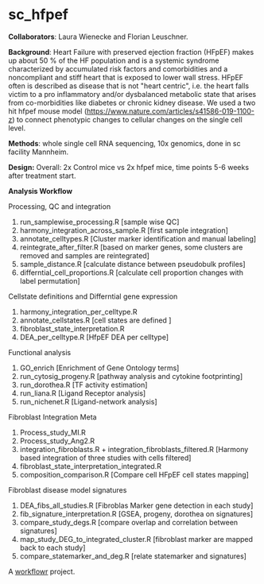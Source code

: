 # sc_hfpef

**Collaborators**:
Laura Wienecke and Florian Leuschner. 

**Background**: Heart Failure with preserved ejection fraction (HFpEF) makes up about 50 % of the HF population and is a systemic syndrome characterized by accumulated risk factors and comorbidities and a noncompliant and stiff heart that is exposed to lower wall stress. HFpEF often is described as disease that is not "heart centric", i.e. the heart  falls victim to a pro inflammatory and/or dysbalanced metabolic state that arises from co-morbidities like diabetes or chronic kidney disease.
We used a two hit hfpef mouse model (https://www.nature.com/articles/s41586-019-1100-z) to connect phenotypic changes to cellular changes on the single cell level. 

**Methods**: whole single cell RNA sequencing, 10x genomics, done in sc facility Mannheim. 

**Design:** Overall: 2x Control mice vs 2x hfpef mice, time points 5-6 weeks after treatment start.

**Analysis Workflow**

Processing, QC and integration
1) run_samplewise_processing.R [sample wise QC]
2) harmony_integration_across_sample.R [first sample integration]
3) annotate_celltypes.R [Cluster marker identification and manual labeling]
4) reintegrate_after_filter.R [based on marker genes, some clusters are removed and samples are reintegrated]
5) sample_distance.R [calculate distance between pseudobulk profiles]
6) differntial_cell_proportions.R [calculate cell proportion changes with label permutation]

Cellstate definitions and Differntial gene expression
1) harmony_integration_per_celltype.R 
2) annotate_cellstates.R [cell states are defined ]
3) fibroblast_state_interpretation.R
4) DEA_per_celltype.R [HfpEF DEA per celltype]

Functional analysis
1) GO_enrich [Enrichment of Gene Ontology terms]
2) run_cytosig_progeny.R [pathway analysis and cytokine footprinting]
3) run_dorothea.R [TF activity estimation]
4) run_liana.R [Ligand Receptor analysis]
5) run_nichenet.R [Ligand-network analysis]

Fibroblast Integration Meta 
1) Process_study_MI.R
2) Process_study_Ang2.R
3) integration_fibroblasts.R + integration_fibroblasts_filtered.R [Harmony based integration of three studies with cells filtered]
3) fibroblast_state_interpretation_integrated.R
4) composition_comparison.R [Compare cell HFpEF cell states mapping]

Fibroblast disease model signatures
1) DEA_fibs_all_studies.R [Fibroblas Marker gene detection in each study]
2) fib_signature_interpretation.R [GSEA, progeny, dorothea on signatures]
3) compare_study_degs.R [compare overlap and correlation between signatures]
4) map_study_DEG_to_integrated_cluster.R [fibroblast marker are mapped back to each study]
5) compare_statemarker_and_deg.R [relate statemarker and signatures]






A [workflowr][] project.

[workflowr]: https://github.com/jdblischak/workflowr
